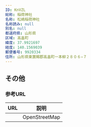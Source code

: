 ```yaml
---
ID: KnVZL
総称: 稲荷神社
名称: 松嶋稲荷神社
名称読み: null
別名: null
都道府県: 山形県
区域: 高畠町
緯度: 37.9921697
経度: 140.1569039
郵便番号: 9920334
住所: 山形県東置賜郡高畠町一本柳２８０６−７
---
```


## その他

### 参考URL

| URL | 説明          |
| --- | ------------- |
|     | OpenStreetMap |

